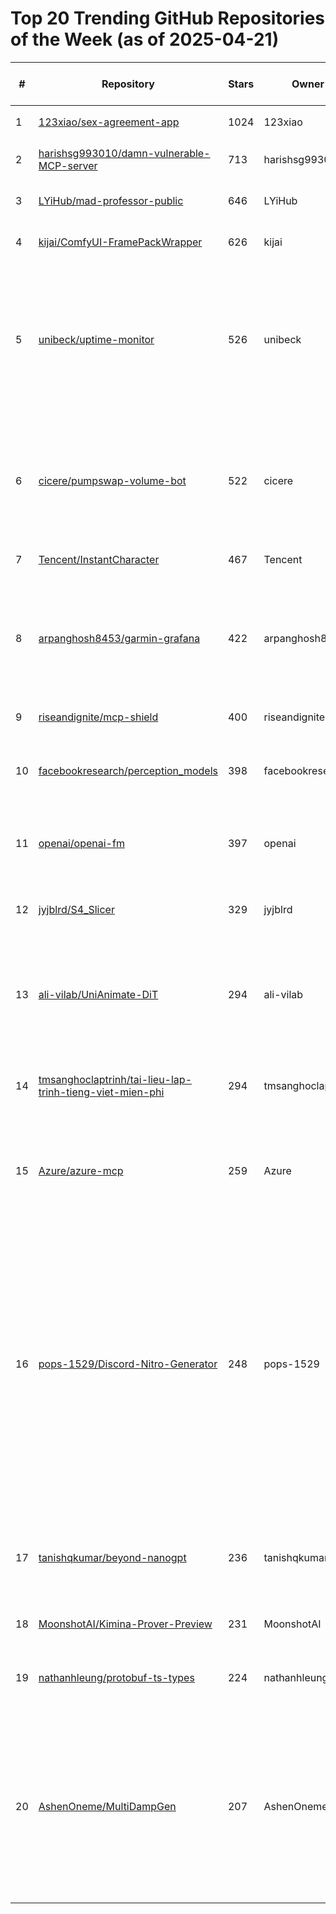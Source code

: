 # Top 20 Trending GitHub Repositories of the Week (as of 2025-04-21)

| # | Repository | Stars | Owner | Avatar | Description | Topics | URL | Created At | Updated At | Pushed At | Git URL | SSH URL | Clone URL | SVN URL | Homepage | Size | Language | Forks Count | Open Issues Count | Default Branch | License |
|---|------------|-------|-------|--------|-------------|--------|-----|------------|------------|-----------|---------|---------|-----------|---------|----------|------|----------|--------------|-------------------|----------------|---------|
| 1 | [123xiao/sex-agreement-app](https://github.com/123xiao/sex-agreement-app) | 1024 | 123xiao | ![123xiao's avatar](https://avatars.githubusercontent.com/u/17847207?v=4) | 性行为同意协议系统 | No topics | [https://github.com/123xiao/sex-agreement-app](https://github.com/123xiao/sex-agreement-app) | 2025-04-16T07:22:10Z | 2025-04-21T03:04:50Z | 2025-04-17T02:58:43Z | git://github.com/123xiao/sex-agreement-app.git | git@github.com:123xiao/sex-agreement-app.git | https://github.com/123xiao/sex-agreement-app.git | https://github.com/123xiao/sex-agreement-app | https://sex-agreement-app.pages.dev | 1702 | TypeScript | 119 | 52 | main | No license |
| 2 | [harishsg993010/damn-vulnerable-MCP-server](https://github.com/harishsg993010/damn-vulnerable-MCP-server) | 713 | harishsg993010 | ![harishsg993010's avatar](https://avatars.githubusercontent.com/u/114534778?v=4) | Damn Vulnerable MCP Server | No topics | [https://github.com/harishsg993010/damn-vulnerable-MCP-server](https://github.com/harishsg993010/damn-vulnerable-MCP-server) | 2025-04-16T06:18:59Z | 2025-04-21T03:19:37Z | 2025-04-17T16:03:05Z | git://github.com/harishsg993010/damn-vulnerable-MCP-server.git | git@github.com:harishsg993010/damn-vulnerable-MCP-server.git | https://github.com/harishsg993010/damn-vulnerable-MCP-server.git | https://github.com/harishsg993010/damn-vulnerable-MCP-server | No homepage | 127 | Python | 32 | 4 | main | No license |
| 3 | [LYiHub/mad-professor-public](https://github.com/LYiHub/mad-professor-public) | 646 | LYiHub | ![LYiHub's avatar](https://avatars.githubusercontent.com/u/169660933?v=4) | An AI companion for reading papers. | No topics | [https://github.com/LYiHub/mad-professor-public](https://github.com/LYiHub/mad-professor-public) | 2025-04-18T11:37:57Z | 2025-04-21T03:44:24Z | 2025-04-18T11:38:09Z | git://github.com/LYiHub/mad-professor-public.git | git@github.com:LYiHub/mad-professor-public.git | https://github.com/LYiHub/mad-professor-public.git | https://github.com/LYiHub/mad-professor-public | No homepage | 48465 | JavaScript | 77 | 13 | main | Apache License 2.0 |
| 4 | [kijai/ComfyUI-FramePackWrapper](https://github.com/kijai/ComfyUI-FramePackWrapper) | 626 | kijai | ![kijai's avatar](https://avatars.githubusercontent.com/u/40791699?v=4) | No description | No topics | [https://github.com/kijai/ComfyUI-FramePackWrapper](https://github.com/kijai/ComfyUI-FramePackWrapper) | 2025-04-17T12:20:59Z | 2025-04-21T04:15:06Z | 2025-04-19T17:33:00Z | git://github.com/kijai/ComfyUI-FramePackWrapper.git | git@github.com:kijai/ComfyUI-FramePackWrapper.git | https://github.com/kijai/ComfyUI-FramePackWrapper.git | https://github.com/kijai/ComfyUI-FramePackWrapper | No homepage | 79 | Python | 23 | 3 | main | Apache License 2.0 |
| 5 | [unibeck/uptime-monitor](https://github.com/unibeck/uptime-monitor) | 526 | unibeck | ![unibeck's avatar](https://avatars.githubusercontent.com/u/15289783?v=4) | A uptime monitoring service that is easy and cheap to run at scale. Create endpoint checks for uptime, latency, and status code. Supports OpsGenie for alerts. | No topics | [https://github.com/unibeck/uptime-monitor](https://github.com/unibeck/uptime-monitor) | 2025-04-19T11:07:20Z | 2025-04-21T03:54:50Z | 2025-04-20T13:43:34Z | git://github.com/unibeck/uptime-monitor.git | git@github.com:unibeck/uptime-monitor.git | https://github.com/unibeck/uptime-monitor.git | https://github.com/unibeck/uptime-monitor | No homepage | 496 | TypeScript | 48 | 10 | master | GNU Affero General Public License v3.0 |
| 6 | [cicere/pumpswap-volume-bot](https://github.com/cicere/pumpswap-volume-bot) | 522 | cicere | ![cicere's avatar](https://avatars.githubusercontent.com/u/176412007?v=4) | A PumpSwap volume bot for Solana. Also supports CPMM/OpenBook Raydium. Same-TX or human mode. | cpmm, pumpfun, pumpswap, pumpswap-bundler, pumpswap-volume-bot, solana, token2022, volume-bot | [https://github.com/cicere/pumpswap-volume-bot](https://github.com/cicere/pumpswap-volume-bot) | 2025-04-16T09:53:52Z | 2025-04-21T01:47:51Z | 2025-04-16T19:02:53Z | git://github.com/cicere/pumpswap-volume-bot.git | git@github.com:cicere/pumpswap-volume-bot.git | https://github.com/cicere/pumpswap-volume-bot.git | https://github.com/cicere/pumpswap-volume-bot | https://solana-scripts.com | 29 | JavaScript | 7 | 0 | main | No license |
| 7 | [Tencent/InstantCharacter](https://github.com/Tencent/InstantCharacter) | 467 | Tencent | ![Tencent's avatar](https://avatars.githubusercontent.com/u/18461506?v=4) | No description | No topics | [https://github.com/Tencent/InstantCharacter](https://github.com/Tencent/InstantCharacter) | 2025-04-16T09:29:52Z | 2025-04-21T03:56:37Z | 2025-04-20T06:57:01Z | git://github.com/Tencent/InstantCharacter.git | git@github.com:Tencent/InstantCharacter.git | https://github.com/Tencent/InstantCharacter.git | https://github.com/Tencent/InstantCharacter | No homepage | 23529 | Python | 36 | 17 | main | Other |
| 8 | [arpanghosh8453/garmin-grafana](https://github.com/arpanghosh8453/garmin-grafana) | 422 | arpanghosh8453 | ![arpanghosh8453's avatar](https://avatars.githubusercontent.com/u/26424944?v=4) | A Python Script to fetch Garmin health data and populate that in a InfluxDB Database, for visualization long term health trends with Grafana | No topics | [https://github.com/arpanghosh8453/garmin-grafana](https://github.com/arpanghosh8453/garmin-grafana) | 2025-04-14T11:59:09Z | 2025-04-21T02:07:20Z | 2025-04-20T23:42:40Z | git://github.com/arpanghosh8453/garmin-grafana.git | git@github.com:arpanghosh8453/garmin-grafana.git | https://github.com/arpanghosh8453/garmin-grafana.git | https://github.com/arpanghosh8453/garmin-grafana | No homepage | 2893 | Python | 23 | 1 | main | BSD 3-Clause "New" or "Revised" License |
| 9 | [riseandignite/mcp-shield](https://github.com/riseandignite/mcp-shield) | 400 | riseandignite | ![riseandignite's avatar](https://avatars.githubusercontent.com/u/190351315?v=4) | Security scanner for MCP servers | No topics | [https://github.com/riseandignite/mcp-shield](https://github.com/riseandignite/mcp-shield) | 2025-04-15T04:07:44Z | 2025-04-21T03:49:21Z | 2025-04-18T15:45:36Z | git://github.com/riseandignite/mcp-shield.git | git@github.com:riseandignite/mcp-shield.git | https://github.com/riseandignite/mcp-shield.git | https://github.com/riseandignite/mcp-shield | No homepage | 59 | TypeScript | 10 | 2 | master | MIT License |
| 10 | [facebookresearch/perception_models](https://github.com/facebookresearch/perception_models) | 398 | facebookresearch | ![facebookresearch's avatar](https://avatars.githubusercontent.com/u/16943930?v=4) | State-of-the-art Image & Video CLIP, Multimodal Large Language Models, and More! | No topics | [https://github.com/facebookresearch/perception_models](https://github.com/facebookresearch/perception_models) | 2025-04-16T21:08:55Z | 2025-04-21T03:56:07Z | 2025-04-21T01:49:37Z | git://github.com/facebookresearch/perception_models.git | git@github.com:facebookresearch/perception_models.git | https://github.com/facebookresearch/perception_models.git | https://github.com/facebookresearch/perception_models | No homepage | 11719 | Jupyter Notebook | 15 | 5 | main | Apache License 2.0 |
| 11 | [openai/openai-fm](https://github.com/openai/openai-fm) | 397 | openai | ![openai's avatar](https://avatars.githubusercontent.com/u/14957082?v=4) | Code for openai.fm, a demo for the OpenAI Speech API | No topics | [https://github.com/openai/openai-fm](https://github.com/openai/openai-fm) | 2025-04-15T14:32:07Z | 2025-04-21T03:24:46Z | 2025-04-15T22:37:48Z | git://github.com/openai/openai-fm.git | org-14957082@github.com:openai/openai-fm.git | https://github.com/openai/openai-fm.git | https://github.com/openai/openai-fm | https://openai.fm | 741 | TypeScript | 39 | 4 | main | MIT License |
| 12 | [jyjblrd/S4_Slicer](https://github.com/jyjblrd/S4_Slicer) | 329 | jyjblrd | ![jyjblrd's avatar](https://avatars.githubusercontent.com/u/40762456?v=4) | Generic Non-Planar Slicer | No topics | [https://github.com/jyjblrd/S4_Slicer](https://github.com/jyjblrd/S4_Slicer) | 2025-04-18T19:48:04Z | 2025-04-21T04:14:19Z | 2025-04-20T21:38:35Z | git://github.com/jyjblrd/S4_Slicer.git | git@github.com:jyjblrd/S4_Slicer.git | https://github.com/jyjblrd/S4_Slicer.git | https://github.com/jyjblrd/S4_Slicer | No homepage | 23068 | G-code | 24 | 2 | main | GNU General Public License v3.0 |
| 13 | [ali-vilab/UniAnimate-DiT](https://github.com/ali-vilab/UniAnimate-DiT) | 294 | ali-vilab | ![ali-vilab's avatar](https://avatars.githubusercontent.com/u/125999365?v=4) | UniAnimate-DiT: Human Image Animation with Large-Scale Video Diffusion Transformer | human-image-animation, video-diffusion-transformers, video-generation | [https://github.com/ali-vilab/UniAnimate-DiT](https://github.com/ali-vilab/UniAnimate-DiT) | 2025-04-15T02:58:58Z | 2025-04-21T04:14:24Z | 2025-04-19T09:25:48Z | git://github.com/ali-vilab/UniAnimate-DiT.git | git@github.com:ali-vilab/UniAnimate-DiT.git | https://github.com/ali-vilab/UniAnimate-DiT.git | https://github.com/ali-vilab/UniAnimate-DiT | No homepage | 72370 | Python | 22 | 6 | main | No license |
| 14 | [tmsanghoclaptrinh/tai-lieu-lap-trinh-tieng-viet-mien-phi](https://github.com/tmsanghoclaptrinh/tai-lieu-lap-trinh-tieng-viet-mien-phi) | 294 | tmsanghoclaptrinh | ![tmsanghoclaptrinh's avatar](https://avatars.githubusercontent.com/u/28320282?v=4) | Repo này tổng hợp rất nhiều video và tài liệu học lập trình miễn phí bằng tiếng Việt | No topics | [https://github.com/tmsanghoclaptrinh/tai-lieu-lap-trinh-tieng-viet-mien-phi](https://github.com/tmsanghoclaptrinh/tai-lieu-lap-trinh-tieng-viet-mien-phi) | 2025-04-19T10:57:25Z | 2025-04-21T04:14:35Z | 2025-04-20T12:25:28Z | git://github.com/tmsanghoclaptrinh/tai-lieu-lap-trinh-tieng-viet-mien-phi.git | git@github.com:tmsanghoclaptrinh/tai-lieu-lap-trinh-tieng-viet-mien-phi.git | https://github.com/tmsanghoclaptrinh/tai-lieu-lap-trinh-tieng-viet-mien-phi.git | https://github.com/tmsanghoclaptrinh/tai-lieu-lap-trinh-tieng-viet-mien-phi | No homepage | 19 | No language specified | 62 | 0 | main | No license |
| 15 | [Azure/azure-mcp](https://github.com/Azure/azure-mcp) | 259 | Azure | ![Azure's avatar](https://avatars.githubusercontent.com/u/6844498?v=4) | This repository is for development of the Azure MCP Server, bringing the power of Azure to your agents. | No topics | [https://github.com/Azure/azure-mcp](https://github.com/Azure/azure-mcp) | 2025-04-16T14:54:24Z | 2025-04-21T04:04:52Z | 2025-04-17T19:02:40Z | git://github.com/Azure/azure-mcp.git | git@github.com:Azure/azure-mcp.git | https://github.com/Azure/azure-mcp.git | https://github.com/Azure/azure-mcp | No homepage | 1180 | PowerShell | 27 | 13 | main | MIT License |
| 16 | [pops-1529/Discord-Nitro-Generator](https://github.com/pops-1529/Discord-Nitro-Generator) | 248 | pops-1529 | ![pops-1529's avatar](https://avatars.githubusercontent.com/u/193874316?v=4) | 🔥 discord nitro generator 🔥 nitro generator & checker ⭐ gens discord nitro codes and checks - discord nitro generator nitro gen bruteforce discord nitro checker discord nitro bruteforcer discord nitro checker discord nitro gen discord nitro generator nitro gen bruteforce discord nitro checker discord nitro bruteforcer ucyimjubhh | No topics | [https://github.com/pops-1529/Discord-Nitro-Generator](https://github.com/pops-1529/Discord-Nitro-Generator) | 2025-04-16T16:13:09Z | 2025-04-18T17:29:02Z | 2025-04-16T16:13:12Z | git://github.com/pops-1529/Discord-Nitro-Generator.git | git@github.com:pops-1529/Discord-Nitro-Generator.git | https://github.com/pops-1529/Discord-Nitro-Generator.git | https://github.com/pops-1529/Discord-Nitro-Generator | No homepage | 4 | Python | 75 | 0 | main | No license |
| 17 | [tanishqkumar/beyond-nanogpt](https://github.com/tanishqkumar/beyond-nanogpt) | 236 | tanishqkumar | ![tanishqkumar's avatar](https://avatars.githubusercontent.com/u/52631353?v=4) | Minimal and annotated implementations of key ideas from modern deep learning research.  | No topics | [https://github.com/tanishqkumar/beyond-nanogpt](https://github.com/tanishqkumar/beyond-nanogpt) | 2025-04-16T05:17:44Z | 2025-04-21T04:03:05Z | 2025-04-20T14:02:14Z | git://github.com/tanishqkumar/beyond-nanogpt.git | git@github.com:tanishqkumar/beyond-nanogpt.git | https://github.com/tanishqkumar/beyond-nanogpt.git | https://github.com/tanishqkumar/beyond-nanogpt | No homepage | 900 | Jupyter Notebook | 22 | 0 | main | MIT License |
| 18 | [MoonshotAI/Kimina-Prover-Preview](https://github.com/MoonshotAI/Kimina-Prover-Preview) | 231 | MoonshotAI | ![MoonshotAI's avatar](https://avatars.githubusercontent.com/u/129152888?v=4) | Technical report of Kimina-Prover Preview. | No topics | [https://github.com/MoonshotAI/Kimina-Prover-Preview](https://github.com/MoonshotAI/Kimina-Prover-Preview) | 2025-04-14T12:14:28Z | 2025-04-21T03:56:37Z | 2025-04-16T07:07:22Z | git://github.com/MoonshotAI/Kimina-Prover-Preview.git | git@github.com:MoonshotAI/Kimina-Prover-Preview.git | https://github.com/MoonshotAI/Kimina-Prover-Preview.git | https://github.com/MoonshotAI/Kimina-Prover-Preview | No homepage | 5550 | No language specified | 4 | 1 | master | No license |
| 19 | [nathanhleung/protobuf-ts-types](https://github.com/nathanhleung/protobuf-ts-types) | 224 | nathanhleung | ![nathanhleung's avatar](https://avatars.githubusercontent.com/u/10874225?v=4) | 🛫 Zero-codegen, no-compile TypeScript `type` inference from protobuf `message`s | No topics | [https://github.com/nathanhleung/protobuf-ts-types](https://github.com/nathanhleung/protobuf-ts-types) | 2025-04-14T00:28:14Z | 2025-04-20T13:40:51Z | 2025-04-14T16:27:07Z | git://github.com/nathanhleung/protobuf-ts-types.git | git@github.com:nathanhleung/protobuf-ts-types.git | https://github.com/nathanhleung/protobuf-ts-types.git | https://github.com/nathanhleung/protobuf-ts-types | https://github.com/nathanhleung/protobuf-ts-types | 195 | TypeScript | 3 | 0 | main | No license |
| 20 | [AshenOneme/MultiDampGen](https://github.com/AshenOneme/MultiDampGen) | 207 | AshenOneme | ![AshenOneme's avatar](https://avatars.githubusercontent.com/u/98397090?v=4) | This repository contains the datasets and code related to the article "MultiDampGen: A Self-Supervised Latent Diffusion Framework for Multiscale Energy-Dissipating Microstructure Generation" | No topics | [https://github.com/AshenOneme/MultiDampGen](https://github.com/AshenOneme/MultiDampGen) | 2025-04-14T04:18:25Z | 2025-04-21T03:01:15Z | 2025-04-21T03:01:11Z | git://github.com/AshenOneme/MultiDampGen.git | git@github.com:AshenOneme/MultiDampGen.git | https://github.com/AshenOneme/MultiDampGen.git | https://github.com/AshenOneme/MultiDampGen | No homepage | 68769 | Python | 1 | 0 | main | GNU General Public License v3.0 |